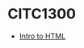 # CITC1300

<ul>
<li><a href="intro_to_html/index.html" target="_blank">Intro to HTML</a></li>
</ul>

